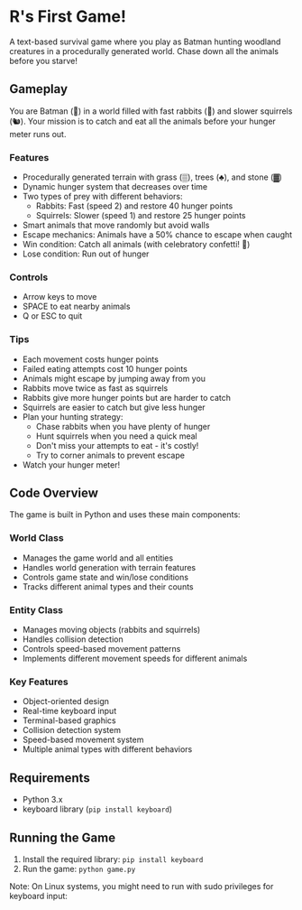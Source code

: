 # R's First Game!

A text-based survival game where you play as Batman hunting woodland creatures in a procedurally generated world. Chase down all the animals before you starve!

## Gameplay

You are Batman (🦇) in a world filled with fast rabbits (🐰) and slower squirrels (🐿️). Your mission is to catch and eat all the animals before your hunger meter runs out.

### Features
- Procedurally generated terrain with grass (▒), trees (♣), and stone (▓)
- Dynamic hunger system that decreases over time
- Two types of prey with different behaviors:
  - Rabbits: Fast (speed 2) and restore 40 hunger points
  - Squirrels: Slower (speed 1) and restore 25 hunger points
- Smart animals that move randomly but avoid walls
- Escape mechanics: Animals have a 50% chance to escape when caught
- Win condition: Catch all animals (with celebratory confetti! 🎉)
- Lose condition: Run out of hunger

### Controls
- Arrow keys to move
- SPACE to eat nearby animals
- Q or ESC to quit

### Tips
- Each movement costs hunger points
- Failed eating attempts cost 10 hunger points
- Animals might escape by jumping away from you
- Rabbits move twice as fast as squirrels
- Rabbits give more hunger points but are harder to catch
- Squirrels are easier to catch but give less hunger
- Plan your hunting strategy:
  - Chase rabbits when you have plenty of hunger
  - Hunt squirrels when you need a quick meal
  - Don't miss your attempts to eat - it's costly!
  - Try to corner animals to prevent escape
- Watch your hunger meter!

## Code Overview

The game is built in Python and uses these main components:

### World Class
- Manages the game world and all entities
- Handles world generation with terrain features
- Controls game state and win/lose conditions
- Tracks different animal types and their counts

### Entity Class
- Manages moving objects (rabbits and squirrels)
- Handles collision detection
- Controls speed-based movement patterns
- Implements different movement speeds for different animals

### Key Features
- Object-oriented design
- Real-time keyboard input
- Terminal-based graphics
- Collision detection system
- Speed-based movement system
- Multiple animal types with different behaviors

## Requirements
- Python 3.x
- keyboard library (`pip install keyboard`)

## Running the Game
1. Install the required library: `pip install keyboard`
2. Run the game: `python game.py`

Note: On Linux systems, you might need to run with sudo privileges for keyboard input: